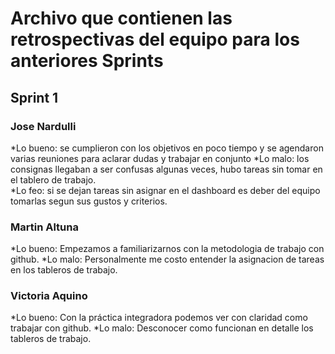 # Archivo que contienen las retrospectivas del equipo para los anteriores Sprints  

## Sprint 1  

### Jose Nardulli  

*Lo bueno: se cumplieron con los objetivos en poco tiempo y se agendaron varias reuniones para aclarar dudas y trabajar en conjunto
*Lo malo: los consignas llegaban a ser confusas algunas veces, hubo tareas sin tomar en el tablero de trabajo.  
*Lo feo: si se dejan tareas sin asignar en el dashboard es deber del equipo tomarlas segun sus gustos y criterios.

### Martin Altuna

*Lo bueno: Empezamos a familiarizarnos con la metodologia de trabajo con github.
*Lo malo: Personalmente me costo entender la asignacion de tareas en los tableros de trabajo.

### Victoria Aquino

*Lo bueno: Con la práctica integradora podemos ver con claridad como trabajar con github.
*Lo malo: Desconocer como funcionan en detalle los tableros de trabajo.  
